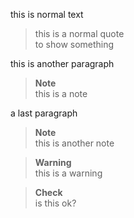 this is normal text

> this is a normal quote  
> to show something

this is another paragraph

> **Note**  
> this is a note

a last paragraph

> **Note**  
> this is another note

> **Warning**  
> this is a warning


> **Check**  
> is this ok?
